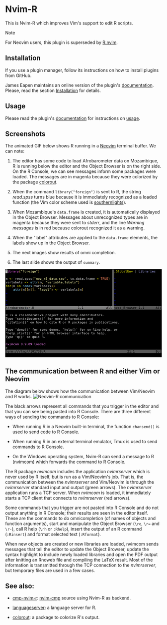 # Nvim-R

This is Nvim-R which improves Vim's support to edit R scripts.

> [!Note]
> For Neovim users, this plugin is superseded by [R.nvim](https://github.com/R-nvim/R.nvim).

## Installation

If you use a plugin manager, follow its instructions on how to install plugins
from GitHub.

James Eapen maintains an online version of the plugin's
[documentation](https://github.com/jamespeapen/Nvim-R/wiki).
Please, read the section
[Installation](https://github.com/jamespeapen/Nvim-R/wiki/Installation)
for details.

## Usage

Please read the plugin's
[documentation](https://github.com/jamespeapen/Nvim-R/wiki) for instructions on
[usage](https://github.com/jamespeapen/Nvim-R/wiki/Use).



## Screenshots

The animated GIF below shows R running in a [Neovim] terminal buffer. We can
note:

   1. The editor has some code to load Afrobarometer data on Mozambique, R is
      running below the editor and the Object Browser is on the right side. On
      the R Console, we can see messages inform some packages were loaded. The
      messages are in magenta because they were colorized by the package
      [colorout].

   2. When the command `library("foreign")` is sent to R, the string *read.spss*
      turns blue because it is immediately recognized as a loaded function
      (the Vim color scheme used is [southernlights]).

   3. When Mozambique's `data.frame` is created, it is automatically displayed
      in the Object Browser. Messages about unrecognized types are in magenta
      because they were sent to *stderr*, and the line *Warning messages* is in
      red because colorout recognized it as a warning.

   4. When the "label" attributes are applied to the `data.frame` elements, the
      labels show up in the Object Browser.

   5. The next images show results of omni completion.

   6. The last slide shows the output of `summary`.

![Nvim-R screenshots](https://raw.githubusercontent.com/jalvesaq/Nvim-R/master/Nvim-R.gif "Nvim-R screenshots")

## The communication between R and either Vim or Neovim

The diagram below shows how the communication between Vim/Neovim and R works.
![Neovim-R communication](https://raw.githubusercontent.com/jalvesaq/Nvim-R/master/nvimrcom.svg "Neovim-R communication")

The black arrows represent all commands that you trigger in the editor and
that you can see being pasted into R Console.
There are three different ways of sending the commands to R Console:

  - When running R in a Neovim built-in terminal, the function `chansend()`
    is used to send code to R Console.

  - When running R in an external terminal emulator, Tmux is used to send
    commands to R Console.

  - On the Windows operating system, Nvim-R can send a message to R (nvimcom)
    which forwards the command to R Console.

The R package *nvimcom* includes the application *nvimrserver* which is never
used by R itself, but is run as a Vim/Neovim's job. That is, the communication
between the *nvimrserver* and Vim/Neovim is through the *nvimrserver* standard
input and output (green arrows). The *nvimrserver* application runs a TCP
server. When *nvimcom* is loaded, it immediately starts a TCP client that
connects to *nvimrserver* (red arrows).

Some commands that you trigger are not pasted into R Console and do not output
anything in R Console; their results are seen in the editor itself. These are
the commands to do omnicompletion (of names of objects and function
arguments), start and manipulate the Object Browser (`\ro`, `\r=` and `\r-`),
call R help (`\rh` or `:Rhelp`), insert the output of an R command
(`:Rinsert`) and format selected text (`:Rformat`).

When new objects are created or new libraries are loaded, nvimcom sends
messages that tell the editor to update the Object Browser, update the syntax
highlight to include newly loaded libraries and open the PDF output after
knitting an Rnoweb file and compiling the LaTeX result. Most of the
information is transmitted through the TCP connection to the *nvimrserver*,
but temporary files are used in a few cases.


## See also:

   - [cmp-nvim-r](https://github.com/jalvesaq/cmp-nvim-r): [nvim-cmp](https://github.com/hrsh7th/nvim-cmp) source using Nvim-R as backend.

   - [languageserver](https://cran.r-project.org/web/packages/languageserver/index.html): a language server for R.

   - [colorout](https://github.com/jalvesaq/colorout): a package to colorize R's output.

[Neovim]: https://github.com/neovim/neovim
[southernlights]: https://github.com/jalvesaq/southernlights
[colorout]: https://github.com/jalvesaq/colorout
